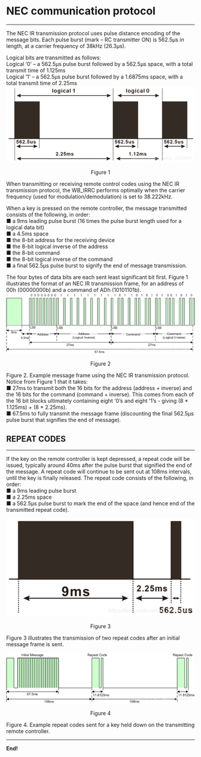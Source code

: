# NEC communication protocol   
----------------------------
The NEC IR transmission protocol uses pulse distance encoding of the message bits. Each pulse burst (mark – RC transmitter ON) is 562.5µs in length, at a carrier frequency of 38kHz (26.3µs).   

Logical bits are transmitted as follows:   
Logical ‘0’ – a 562.5µs pulse burst followed by a 562.5µs space, with a total transmit time of 1.125ms  
Logical ‘1’ – a 562.5µs pulse burst followed by a 1.6875ms space, with a total transmit time of 2.25ms  
![Img](./img/1img.png)  
<p align="center">Figure 1</p>  

When transmitting or receiving remote control codes using the NEC IR transmission protocol, the WB_IRRC performs optimally when the carrier frequency (used for modulation/demodulation) is set to 38.222kHz.  

When a key is pressed on the remote controller, the message transmitted consists of the following, in order:  
■ a 9ms leading pulse burst (16 times the pulse burst length used for a logical data bit)  
■ a 4.5ms space  
■ the 8-bit address for the receiving device  
■ the 8-bit logical inverse of the address  
■ the 8-bit command  
■ the 8-bit logical inverse of the command  
■ a final 562.5µs pulse burst to signify the end of message transmission.  

The four bytes of data bits are each sent least significant bit first. Figure 1 illustrates the format of an NEC IR transmission frame, for an address of 00h (00000000b) and a command of ADh (10101101b).  
![Img](./img/2img.png)  
<p align="center">Figure 2</p>  

Figure 2. Example message frame using the NEC IR transmission protocol.  
Notice from Figure 1 that it takes:  
■ 27ms to transmit both the 16 bits for the address (address + inverse) and the 16 bits for the command (command + inverse). This comes from each of the 16 bit blocks ultimately containing eight '0’s and eight '1’s - giving (8 * 1.125ms) + (8 * 2.25ms).  
■ 67.5ms to fully transmit the message frame (discounting the final 562.5µs pulse burst that signifies the end of message).  


## REPEAT CODES    
---------------
If the key on the remote controller is kept depressed, a repeat code will be issued, typically around 40ms after the pulse burst that signified the end of the message. A repeat code will continue to be sent out at 108ms intervals, until the key is finally released. The repeat code consists of the following, in order:  
■ a 9ms leading pulse burst  
■ a 2.25ms space  
■ a 562.5µs pulse burst to mark the end of the space (and hence end of the transmitted repeat code).  

![Img](./img/3img.png)  
<p align="center">Figure 3</p>  
Figure 3 illustrates the transmission of two repeat codes after an initial message frame is sent.  

![Img](./img/4img.png)  
<p align="center">Figure 4</p>  
Figure 4. Example repeat codes sent for a key held down on the transmitting remote controller.  

--------
**End!**